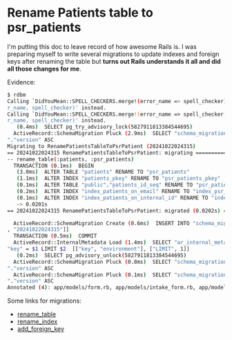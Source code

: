 # Rename Patients table to psr_patients

I'm putting this doc to leave record of how awesome Rails is. I was preparing myself to write several migrations to update indexes and foreign keys after renaming the table but **turns out Rails understands it all and did all those changes for me**.

Evidence:
```bash
$ rdbm
Calling `DidYouMean::SPELL_CHECKERS.merge!(error_name => spell_checker)' has been deprecated. Please call `DidYouMean.correct_error(erro
r_name, spell_checker)' instead.
Calling `DidYouMean::SPELL_CHECKERS.merge!(error_name => spell_checker)' has been deprecated. Please call `DidYouMean.correct_error(erro
r_name, spell_checker)' instead.
   (0.4ms)  SELECT pg_try_advisory_lock(5827911813384544695)
  ActiveRecord::SchemaMigration Pluck (2.9ms)  SELECT "schema_migrations"."version" FROM "schema_migrations" ORDER BY "schema_migrations
"."version" ASC
Migrating to RenamePatientsTableToPsrPatient (20241022024315)
== 20241022024315 RenamePatientsTableToPsrPatient: migrating ==================
-- rename_table(:patients, :psr_patients)
  TRANSACTION (0.1ms)  BEGIN
   (3.0ms)  ALTER TABLE "patients" RENAME TO "psr_patients"
   (1.1ms)  ALTER INDEX "patients_pkey" RENAME TO "psr_patients_pkey"
   (0.1ms)  ALTER TABLE "public"."patients_id_seq" RENAME TO "psr_patients_id_seq"
   (0.2ms)  ALTER INDEX "index_patients_on_email" RENAME TO "index_psr_patients_on_email"
   (0.1ms)  ALTER INDEX "index_patients_on_internal_id" RENAME TO "index_psr_patients_on_internal_id"
   -> 0.0201s
== 20241022024315 RenamePatientsTableToPsrPatient: migrated (0.0202s) =========

  ActiveRecord::SchemaMigration Create (0.6ms)  INSERT INTO "schema_migrations" ("version") VALUES ($1) RETURNING "version"  [["version"
, "20241022024315"]]
  TRANSACTION (0.5ms)  COMMIT
  ActiveRecord::InternalMetadata Load (1.4ms)  SELECT "ar_internal_metadata".* FROM "ar_internal_metadata" WHERE "ar_internal_metadata".
"key" = $1 LIMIT $2  [["key", "environment"], ["LIMIT", 1]]
   (0.2ms)  SELECT pg_advisory_unlock(5827911813384544695)
  ActiveRecord::SchemaMigration Pluck (0.8ms)  SELECT "schema_migrations"."version" FROM "schema_migrations" ORDER BY "schema_migrations
"."version" ASC
  ActiveRecord::SchemaMigration Pluck (0.1ms)  SELECT "schema_migrations"."version" FROM "schema_migrations" ORDER BY "schema_migrations
"."version" ASC
Annotated (4): app/models/form.rb, app/models/intake_form.rb, app/models/patient.rb, app/models/patient_form_detail.rb
```

Some links for migrations:

- [rename_table](https://api.rubyonrails.org/v7.2.1.1/classes/ActiveRecord/ConnectionAdapters/SchemaStatements.html#method-i-rename_table)
- [rename_index](https://api.rubyonrails.org/v7.2.1.1/classes/ActiveRecord/ConnectionAdapters/SchemaStatements.html#method-i-rename_index)
- [add_foreign_key](https://api.rubyonrails.org/v7.2.1.1/classes/ActiveRecord/ConnectionAdapters/SchemaStatements.html#method-i-add_foreign_key)